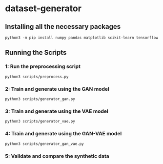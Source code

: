 # dataset-generator

## Installing all the necessary packages

```
python3 -m pip install numpy pandas matplotlib scikit-learn tensorflow
```

## Running the Scripts

### 1: Run the preprocessing script

```
python3 scripts/preprocess.py
```

### 2: Train and generate using the GAN model

```
python3 scripts/generator_gan.py
```

### 3: Train and generate using the VAE model

```
python3 scripts/generator_vae.py
```

### 4: Train and generate using the GAN-VAE model

```
python3 scripts/generator_gan_vae.py
```

### 5: Validate and compare the synthetic data
